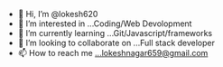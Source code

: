 - 👋 Hi, I’m @lokesh620
- 👀 I’m interested in ...Coding/Web Devolopment
- 🌱 I’m currently learning ...Git/Javascript/frameworks
- 💞️ I’m looking to collaborate on ...Full stack developer
- 📫 How to reach me ...lokeshnagar659@gmail.com

<!---
lokesh620/lokesh620 is a ✨ special ✨ repository because its `README.md` (this file) appears on your GitHub profile.
You can click the Preview link to take a look at your changes.
--->
